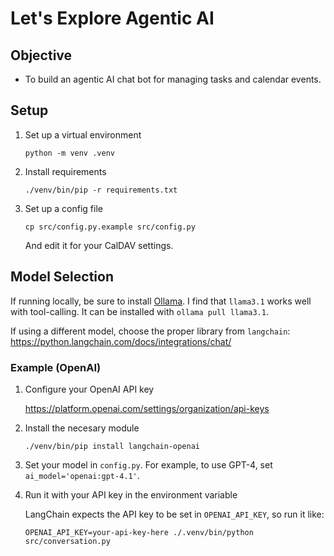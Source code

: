 # Let's Explore Agentic AI

## Objective

- To build an agentic AI chat bot for managing tasks and calendar events.

## Setup

1. Set up a virtual environment

    ```shell
    python -m venv .venv
    ```

2. Install requirements

    ```shell
    ./venv/bin/pip -r requirements.txt
    ```

3. Set up a config file

    ```shell
    cp src/config.py.example src/config.py
    ```

    And edit it for your CalDAV settings.

## Model Selection

If running locally, be sure to install [Ollama](https://ollama.com/). I find that `llama3.1` works well with tool-calling. It can be installed with `ollama pull llama3.1`.

If using a different model, choose the proper library from `langchain`: <https://python.langchain.com/docs/integrations/chat/>

### Example (OpenAI)

1. Configure your OpenAI API key

    <https://platform.openai.com/settings/organization/api-keys>

2. Install the necesary module

    ```shell
    ./venv/bin/pip install langchain-openai
    ```

3. Set your model in `config.py`. For example, to use GPT-4, set `ai_model='openai:gpt-4.1'`.

4. Run it with your API key in the environment variable

    LangChain expects the API key to be set in `OPENAI_API_KEY`, so run it like:

    ```shell
    OPENAI_API_KEY=your-api-key-here ./.venv/bin/python src/conversation.py
    ```
